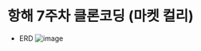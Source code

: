 # 항해 7주차 클론코딩 (마켓 컬리)

* ERD
![image](https://user-images.githubusercontent.com/71807433/186587192-337b58a2-9b71-4b6b-b2d4-2fe3b0dce29f.png)



